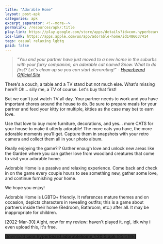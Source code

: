 ```yaml
---
title: "Adorable Home"
layout: post-apk
categories: apk
excerpt_separator: <!--more-->
permalink: /resources/apk/:title
play-link: https://play.google.com/store/apps/details?id=com.hyperbeard.adorablehome
ios-link: https://apps.apple.com/us/app/adorable-home/id1486637414
tags: casual relaxing lgbtq 
paid: false
---
```


> _"You and your partner have just moved to a new home in the suburbs with your furry companion, an adorable cat named Snow. What to do first? Let's clean up so you can start decorating!" - <a href="https://hyperbeard.com/game/adorable-home/">Hyperbeard Official Site</a>_

There's a couch, a table and a TV stand but not much else. What's missing here?! Oh... silly me, a TV of course. Let's buy that first!

But we can't just watch TV all day. Your partner needs to work and you have important chores around the house to do. Be sure to prepare meals for your partner and feed your kitty (or multiple, kitties as the case may be) to earn love.

Use that love to buy more furniture, decorations, and yes... more CATS for your house to make it utterly adorable! The more cats you have, the more adorable moments you'll get. Capture them in snapshots with your retro camera and collect them all in your photo album.

Really enjoying the game?!? Gather enough love and unlock new areas like the Garden where you can gather love from woodland creatures that come to visit your adorable home.

Adorable Home is a passive and relaxing experience. Come back and check in on the game every couple hours to see something new, gather some love, and continue furnishing your home.

We hope you enjoy!

Adorable Home is LGBTQ+ friendly. It references mature themes and on occasion, depicts characters in revealing outfits; this is a game about partners inside their home (Bedroom, Bathroom, etc.) after all. It may be inappropriate for children.

<span class="timestamp">[2022-Mar-30]</span> Aight, now for my review: haven't played it. ngl, idk why i even upload this, it's free.

<div class="text-center">
    <a class="btn btn-dark btn-block w-100" onclick='apk("com.hyperbeard.adorablehome_1.20.5.apk")' style="text-decoration: none; background-color: #333;"> Download <b>com.hyperbeard.adorablehome_1.20.5.apk</b> (85.5 MB)</a>
</div>
